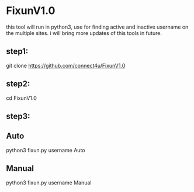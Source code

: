 # FixunV1.0
this tool will run in python3, use for finding active and inactive username  on the multiple sites. i will bring more updates of this tools in future.


step1:
------
git clone https://github.com/connect4u/FixunV1.0

step2:
------
cd FixunV1.0

step3:
------

Auto
----
python3 fixun.py username Auto

Manual
------
python3 fixun.py username Manual
